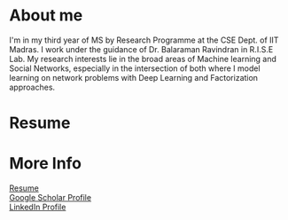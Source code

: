 # About me
I'm in my third year of MS by Research Programme at the CSE Dept. of IIT Madras. I work under the guidance of Dr. Balaraman Ravindran in R.I.S.E Lab. My research interests lie in the broad areas of Machine learning and Social Networks, especially in the intersection of both where I model learning on network problems with Deep Learning and Factorization approaches. 


# Resume 

# More Info
<a href="priyeshv.github.io/resume.pdf">Resume</a> <br>
<a href="https://goo.gl/9jWcbb">Google Scholar Profile</a> <br>
<a href="https://goo.gl/7oApkS">LinkedIn Profile</a>
